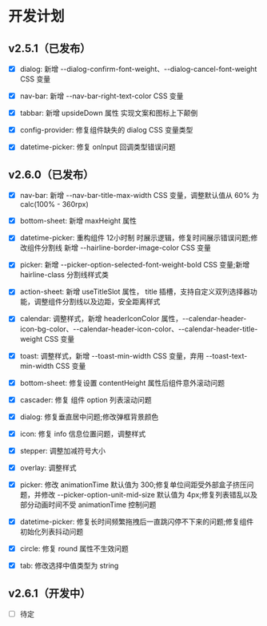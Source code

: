 # 开发计划

## v2.5.1（已发布）

- [x] dialog: 新增 --dialog-confirm-font-weight、--dialog-cancel-font-weight CSS 变量
- [x] nav-bar: 新增 --nav-bar-right-text-color CSS 变量
- [x] tabbar: 新增 upsideDown 属性 实现文案和图标上下颠倒
- [x] config-provider: 修复组件缺失的 dialog CSS 变量类型
- [x] datetime-picker: 修复 onInput 回调类型错误问题


## v2.6.0（已发布）

- [x] nav-bar: 新增 --nav-bar-title-max-width CSS 变量，调整默认值从 60% 为 calc(100% - 360rpx)
- [x] bottom-sheet: 新增 maxHeight 属性
- [x] datetime-picker: 重构组件 12小时制 时展示逻辑，修复时间展示错误问题;修改组件分割线 新增 --hairline-border-image-color CSS 变量
- [x] picker: 新增 --picker-option-selected-font-weight-bold CSS 变量;新增 hairline-class 分割线样式类
- [x] action-sheet: 新增 useTitleSlot 属性， title 插槽，支持自定义双列选择器功能，调整组件分割线以及边距，安全距离样式
- [x] calendar: 调整样式，新增 headerIconColor 属性，--calendar-header-icon-bg-color、--calendar-header-icon-color、--calendar-header-title-weight CSS 变量
- [x] toast: 调整样式，新增 --toast-min-width CSS 变量，弃用 --toast-text-min-width CSS 变量
- [x] bottom-sheet: 修复设置 contentHeight 属性后组件意外滚动问题
- [x] cascader: 修复 组件 option 列表滚动问题
- [x] dialog: 修复垂直居中问题;修改弹框背景颜色
- [x] icon: 修复 info 信息位置问题，调整样式
- [x] stepper: 调整加减符号大小
- [x] overlay: 调整样式
- [x] picker: 修改 animationTime 默认值为 300;修复单位间距受外部盒子挤压问题，并修改 --picker-option-unit-mid-size 默认值为 4px;修复列表错乱以及部分动画时间不受 animationTime 控制问题
- [x] datetime-picker: 修复长时间频繁拖拽后一直跳闪停不下来的问题;修复组件初始化列表抖动问题
- [x] circle: 修复 round 属性不生效问题
- [x] tab: 修改选择中值类型为 string


## v2.6.1（开发中）

- [ ] 待定
